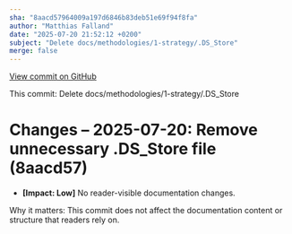 ```yaml
---
sha: "8aacd57964009a197d6846b83deb51e69f94f8fa"
author: "Matthias Falland"
date: "2025-07-20 21:52:12 +0200"
subject: "Delete docs/methodologies/1-strategy/.DS_Store"
merge: false
---
```


[View commit on GitHub](https://github.com/TheTrustedAdvisor/FabricAdoptionFramework/commit/8aacd57964009a197d6846b83deb51e69f94f8fa)

This commit: Delete docs/methodologies/1-strategy/.DS_Store

# Changes – 2025-07-20: Remove unnecessary .DS_Store file (8aacd57)

- **[Impact: Low]** No reader-visible documentation changes.

Why it matters: This commit does not affect the documentation content or structure that readers rely on.
